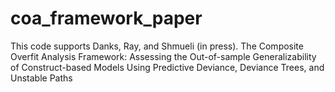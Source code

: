 # coa_framework_paper
This code supports Danks, Ray, and Shmueli (in press). The Composite Overfit Analysis Framework: Assessing the Out-of-sample Generalizability of Construct-based Models Using Predictive Deviance, Deviance Trees, and Unstable Paths 
